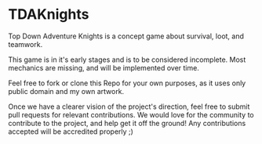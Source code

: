 # TDAKnights
Top Down Adventure Knights is a concept game about survival, loot, and teamwork.


This game is in it's early stages and is to be considered incomplete. Most mechanics are missing, and will be implemented over time.

Feel free to fork or clone this Repo for your own purposes, as it uses only public domain and my own artwork.

Once we have a clearer vision of the project's direction, feel free to submit pull requests for relevant contributions. We would love
for the community to contribute to the project, and help get it off the ground! Any contributions accepted will be accredited properly ;)
